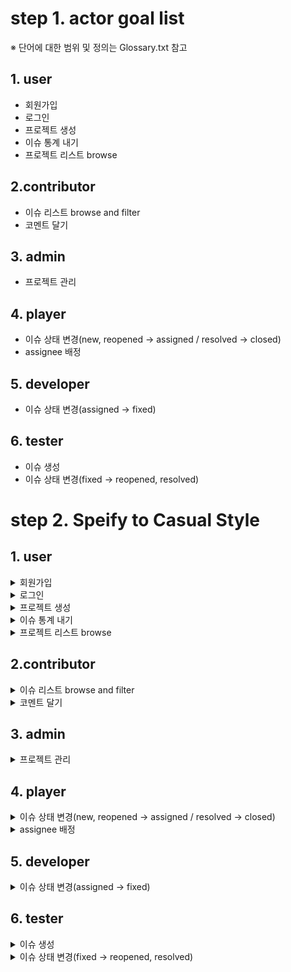 
# step 1. actor goal list
※ 단어에 대한 범위 및 정의는 Glossary.txt 참고
## 1. user
* 회원가입
* 로그인
* 프로젝트 생성
* 이슈 통계 내기
* 프로젝트 리스트 browse

## 2.contributor
* 이슈 리스트 browse and filter
* 코멘트 달기
  
## 3. admin
* 프로젝트 관리
  
## 4. player
* 이슈 상태 변경(new, reopened -> assigned / resolved -> closed)
* assignee 배정
  
## 5. developer
* 이슈 상태 변경(assigned -> fixed)
  
## 6. tester
* 이슈 생성
* 이슈 상태 변경(fixed -> reopened, resolved)

# step 2. Speify to Casual Style
## 1. user
<details>
<summary>회원가입</summary>
  <ul>
    <li>Main Scenario</li>
    <p>
      1. 유저가 회원가입을 클릭하면 회원가입하는 장면으로 넘어간다. <br>
      2. 유저는 회원 가입 창에서 아이디랑 비밀번호를 입력한다. <br>
      3. 시스템은 입력 정보 검증 후, 회원가입을 승인한다. <br>
      (4. 가능하면 승인한 뒤, 로그인 창으로 다시 넘어간다) 
    </p>
    <li>Alternate Scenarios</li>
    <p>
      1-1. 회원 가입 장면으로 전환되지 않은 경우, 유저는 다시 회원가입을 클릭한다. <br>
      2-1. 입력 정보가 검증에 실패할 경우, 재입력을 받는다. <br>
     (4-1) 회원가입이 끝나고 로그인 화면으로 넘어가지 않을 경우, 홈버튼을 따로 마련해 초기 화면으로 넘어갈 수 있도록 한다.
    </p>
    <li>Test</li>
      <p> 1) Boss Test </p>
      <p>
      boss test 해보기
      </p>
      <p> 2) EBP Test </p>
      <p>
      EBP test 해보기
      </p>
      <p> 3) Size Test </p>
      <p>
      Size test 해보기
      </p>
  </ul>
</details>

<details>
<summary>로그인</summary>
  <ul>
    <li>Main Scenario</li>
    <p>
      1. 
    </p>
    <li>Alternate Scenarios</li>
    <p>
      1-1. 
    </p>
    <li>Test</li>
      <p> 1) Boss Test </p>
      <p>
      boss test 해보기
      </p>
      <p> 2) EBP Test </p>
      <p>
      EBP test 해보기
      </p>
      <p> 3) Size Test </p>
      <p>
      Size test 해보기
      </p>
  </ul>
</details>

<details>
<summary>프로젝트 생성</summary>
1. Main Scenario
2. Alternate Scenarios
3. Test
  - Boss Test
  - EBP Test
  - Size Test
</details>

<details>
<summary>이슈 통계 내기</summary>
1. Main Scenario
2. Alternate Scenarios
3. Test
  - Boss Test
  - EBP Test
  - Size Test
</details>

<details>
<summary>프로젝트 리스트 browse</summary>
1. Main Scenario
2. Alternate Scenarios
3. Test
  - Boss Test
  - EBP Test
  - Size Test
</details>

## 2.contributor
<details>
<summary>이슈 리스트 browse and filter</summary>
1. Main Scenario
2. Alternate Scenarios
3. Test
  - Boss Test
  - EBP Test
  - Size Test
</details>

<details>
<summary>코멘트 달기</summary>
1. Main Scenario
2. Alternate Scenarios
3. Test
  - Boss Test
  - EBP Test
  - Size Test
</details>

## 3. admin
<details>
<summary>프로젝트 관리</summary>
1. Main Scenario
2. Alternate Scenarios
3. Test
  - Boss Test
  - EBP Test
  - Size Test
</details>

## 4. player
<details>
<summary>이슈 상태 변경(new, reopened -> assigned / resolved -> closed)</summary>
<ul>
    <li>Preconditions</li>
    <p>
      1. User는 하나 이상의 Project에 player로 등록되어 있어야 한다.<br>
      2.해당 Project에는 하나 이상의 issue가 존재해야 한다.
    </p>
    <li>Main Scenario</li>
    <p>
      (로그인 이후)
      1. User는 화면에 뜬 Proejct 목록 중에서, 자신이 player authority를 가지고 있는 Project를 선택합니다.<br>
      2. 시스템은 User가 선택한 Project의 project id를 통해 서버에 요청을 보내, 해당 project의 정보를 불러와 화면을 구성합니다.<br>
      3. User는 Project의 issue list 중에서 issue 하나를 선택합니다.<br>
      4. 시스템은 User가 선택한 issue의 issue id를 서버에 보내, 해당 issue 정보를 불러와 화면을 구성합니다.<br>
      5. User는 issue 정보 창에서 '상태 변경' 버튼을 눌러서 issue의 상태를 new/reopened/resolve에서 assigned/closed로 변경을 요청합니다.<br>
      6. 시스템은 확인창을 띄우고, User는 확인 버튼을 누릅니다.<br>
      7. 시스템은 해당 issue의 id와 변경할 상태 값을 서버에 보내, 데이터 변경을 요청합니다.<br>
      8. 서버로부터 변경 완료 신호를 받은 시스템은 변경된 issue 정보를 화면에 출력합니다.
    </p>
    <li>Alternate Scenarios</li>
    <p> 
      1-1/4-1/7-1. 서버로부터 응답이 없을 경우, '인터넷 연결 오류' 메세지를 출력합니다.<br>
      5-1. new/reopened/resolve 상태가 아닌 issue의 상태를 변경하려는 경우, 오류 메세지를 출력합니다.<br>
      5-2. assigned/closed 외의 상태로 issue의 상태를 변경하려는 경우, 오류 메세지를 출력합니다.
    </p>
    <li>Test</li>
      <p> 1) Boss Test </p>
      <p>
      boss test 해보기
      </p>
      <p> 2) EBP Test </p>
      <p>
      EBP test 해보기
      </p>
      <p> 3) Size Test </p>
      <p>
      Size test 해보기
      </p>
  </ul>
</details>

<details>
<summary>assignee 배정</summary>
<ul>
    <li>Preconditions</li>
    <p>
      1. User는 하나 이상의 Project에 player로 등록되어 있어야 한다.<br>
      2. 해당 Project에 등록된 developer가 최소 한 명 이상이여야 한다.<br>
      3. 해당 Project에 등록된 issue가 최소 한 개 이상이여야 한다.
    </p>
    <li>Main Scenario</li>
    <p>
      (로그인 이후)
      1. User는 화면에 뜬 Proejct 목록 중에서, 자신이 player authority를 가지고 있는 Project를 선택합니다.<br>
      2. 시스템은 User가 선택한 Project의 project id를 통해 서버에 요청을 보내, 해당 project의 정보를 불러와 화면을 구성합니다.<br>
      3. User는 Project의 issue list 중에서 issue 하나를 선택합니다.<br>
      4. 시스템은 User가 선택한 issue의 issue id를 서버에 보내, 해당 issue 정보를 불러와 화면을 구성합니다.<br>
      5. User는 issue 정보 창에서 'assignee 배정' 버튼을 누릅니다.<br>
      6. 시스템은 현재 Project의 등록된 developer list를 출력합니다.<br>
      7. User는 list 중에서 assignee로 배정할 developer를 선택합니다.<br>
      8. 시스템에 서버에 현재 issue id와 user id, developer id를 보내며, assignee 배정 요청을 보냅니다.<br>
      9. 서버에서 정상 처리 완료 신호가 오면, 해당 issue의 정보를 다시 갱신하여 화면에 출력합니다.
    </p>
    <li>Alternate Scenarios</li>
    <p> 
      8-1. 서버 상에 등록된 해당 프로젝트의 player/developer id와 매칭되는 id가 없을 경우, 권한 오류 메세지를 출력합니다.
    </p>
    <li>Test</li>
      <p> 1) Boss Test </p>
      <p>
      boss test 해보기
      </p>
      <p> 2) EBP Test </p>
      <p>
      EBP test 해보기
      </p>
      <p> 3) Size Test </p>
      <p>
      Size test 해보기
      </p>
  </ul>
</details>
  
## 5. developer
<details>
<summary>이슈 상태 변경(assigned -> fixed)</summary>
<ul>
    <li>Preconditions</li>
    <p>
      1. User는 하나 이상의 Project에 developer로 등록되어 있어야 한다.<br>
      2.해당 Project에는 하나 이상의 issue가 존재해야 한다.
    </p>
    <li>Main Scenario</li>
    <p>
      (로그인 이후)
      1. User는 화면에 뜬 Proejct 목록 중에서, 자신이 developer authority를 가지고 있는 Project를 선택합니다.<br>
      2. 시스템은 User가 선택한 Project의 project id를 통해 서버에 요청을 보내, 해당 project의 정보를 불러와 화면을 구성합니다.<br>
      3. User는 Project의 issue list 중에서 issue 하나를 선택합니다.<br>
      4. 시스템은 User가 선택한 issue의 issue id를 서버에 보내, 해당 issue 정보를 불러와 화면을 구성합니다.<br>
      5. User는 issue 정보 창에서 '상태 변경' 버튼을 눌러서 issue의 상태를 assigned에서 fixed로 변경을 요청합니다.<br>
      6. 시스템은 확인창을 띄우고, User는 확인 버튼을 누릅니다.<br>
      7. 시스템은 해당 issue의 id와 변경할 상태 값을 서버에 보내, 데이터 변경을 요청합니다.<br>
      8. 서버로부터 변경 완료 신호를 받은 시스템은 변경된 issue 정보를 화면에 출력합니다.
    </p>
    <li>Alternate Scenarios</li>
    <p> 
      1-1/4-1/7-1. 서버로부터 응답이 없을 경우, '인터넷 연결 오류' 메세지를 출력합니다.<br>
      5-1. assigned 상태가 아닌 issue의 상태를 변경하려는 경우, 오류 메세지를 출력합니다.<br>
      5-2. fixed 외의 상태로 issue의 상태를 변경하려는 경우, 오류 메세지를 출력합니다.
    </p>
    <li>Test</li>
      <p> 1) Boss Test </p>
      <p>
      boss test 해보기
      </p>
      <p> 2) EBP Test </p>
      <p>
      EBP test 해보기
      </p>
      <p> 3) Size Test </p>
      <p>
      Size test 해보기
      </p>
  </ul>
</details>
  
## 6. tester
<details>
<summary>이슈 생성</summary>
<ul>
    <li>Preconditions</li>
    <p>
      1. User는 하나 이상의 Project에 tester로 등록되어 있어야 한다.
    </p>
    <li>Main Scenario</li>
    <p>
      (로그인 이후)
      1. User는 화면에 뜬 Proejct 목록 중에서, 자신이 developer authority를 가지고 있는 Project를 선택합니다.<br>
      2. 시스템은 User가 선택한 Project의 project id를 통해 서버에 요청을 보내, 해당 project의 정보를 불러와 화면을 구성합니다.<br>
      3. User는 Project 창에서 'issue 생성하기' 버튼을 누릅니다.<br>
      4. User issue 생성 창에서, issue name, description 등의 정보를 작성한 후, '생성하기' 버튼을 누릅니다.<br>
      5. 시스템은 해당 정보와 user id를 서버로 전송하여, issue 생성 요청을 보냅니다.<br>
      6. 서버에서 issue 생성 완료 신호를 받을 경우, 생성된 issue 정보를 받아와 화면에 출력합니다.
    </p>
    <li>Alternate Scenarios</li>
    <p> 
      6-1. 해당 프로젝트의 tester 목록에서 일치하는 user id가 없을 경우, 권한 오류 메세지를 출력합니다.
    </p>
    <li>Test</li>
      <p> 1) Boss Test </p>
      <p>
      boss test 해보기
      </p>
      <p> 2) EBP Test </p>
      <p>
      EBP test 해보기
      </p>
      <p> 3) Size Test </p>
      <p>
      Size test 해보기
      </p>
  </ul>
</details>

<details>
<summary>이슈 상태 변경(fixed -> reopened, resolved)</summary>
<ul>
    <li>Preconditions</li>
    <p>
      1. User는 하나 이상의 Project에 tester로 등록되어 있어야 한다.<br>
      2.해당 Project에는 하나 이상의 issue가 존재해야 한다.
    </p>
    <li>Main Scenario</li>
    <p>
      (로그인 이후)
      1. User는 화면에 뜬 Proejct 목록 중에서, 자신이 tester authority를 가지고 있는 Project를 선택합니다.<br>
      2. 시스템은 User가 선택한 Project의 project id를 통해 서버에 요청을 보내, 해당 project의 정보를 불러와 화면을 구성합니다.<br>
      3. User는 Project의 issue list 중에서 issue 하나를 선택합니다.<br>
      4. 시스템은 User가 선택한 issue의 issue id를 서버에 보내, 해당 issue 정보를 불러와 화면을 구성합니다.<br>
      5. User는 issue 정보 창에서 '상태 변경' 버튼을 눌러서 issue의 상태를 fixed에서 reopened/resolved로 변경을 요청합니다.<br>
      6. 시스템은 확인창을 띄우고, User는 확인 버튼을 누릅니다.<br>
      7. 시스템은 해당 issue의 id와 변경할 상태 값을 서버에 보내, 데이터 변경을 요청합니다.<br>
      8. 서버로부터 변경 완료 신호를 받은 시스템은 변경된 issue 정보를 화면에 출력합니다.
    </p>
    <li>Alternate Scenarios</li>
    <p> 
      1-1/4-1/7-1. 서버로부터 응답이 없을 경우, '인터넷 연결 오류' 메세지를 출력합니다.<br>
      5-1. fixed 상태가 아닌 issue의 상태를 변경하려는 경우, 오류 메세지를 출력합니다.<br>
      5-2. reopened/resolved 외의 상태로 issue의 상태를 변경하려는 경우, 오류 메세지를 출력합니다.
    </p>
    <li>Test</li>
      <p> 1) Boss Test </p>
      <p>
      boss test 해보기
      </p>
      <p> 2) EBP Test </p>
      <p>
      EBP test 해보기
      </p>
      <p> 3) Size Test </p>
      <p>
      Size test 해보기
      </p>
  </ul>
</details>

